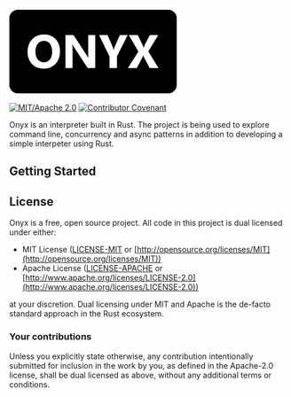 
![onyx](docs/logo-01.png)

[![MIT/Apache 2.0](https://img.shields.io/badge/license-MIT%2FApache-blue.svg)](https://github.com/b-grooters-byte/onyx#license)
[![Contributor Covenant](https://img.shields.io/badge/Contributor%20Covenant-2.1-4baaaa.svg)](CODE_OF_CONDUCT.md)

Onyx is an interpreter built in Rust. The project is being used to explore command line, concurrency and async patterns in addition to developing a simple interpeter using Rust.

## Getting Started

## License
Onyx is a free, open source project. All code in this project is dual licensed under either: 

* MIT License  ([LICENSE-MIT](LICENSE-MIT) or [http://opensource.org/licenses/MIT](http://opensource.org/licenses/MIT))
* Apache License ([LICENSE-APACHE](LICENSE-APACHE) or [http://www.apache.org/licenses/LICENSE-2.0](http://www.apache.org/licenses/LICENSE-2.0))


at your discretion. Dual licensing under MIT and Apache is the de-facto standard approach in the Rust ecosystem. 

### Your contributions

Unless you explicitly state otherwise, any contribution intentionally submitted for inclusion in the work by you, as defined in the Apache-2.0 license, shall be dual licensed as above, without any additional terms or conditions.